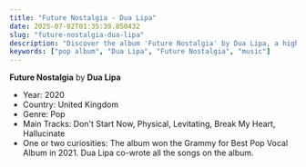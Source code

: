 ```yaml
---
title: "Future Nostalgia - Dua Lipa"
date: 2025-07-02T01:35:39.850432
slug: "future-nostalgia-dua-lipa"
description: "Discover the album 'Future Nostalgia' by Dua Lipa, a highlight in pop music."
keywords: ["pop album", "Dua Lipa", "Future Nostalgia", "music"]
---
```


**Future Nostalgia** by **Dua Lipa**
- Year: 2020
- Country: United Kingdom
- Genre: Pop
- Main Tracks: Don't Start Now, Physical, Levitating, Break My Heart, Hallucinate
- One or two curiosities: The album won the Grammy for Best Pop Vocal Album in 2021. Dua Lipa co-wrote all the songs on the album.